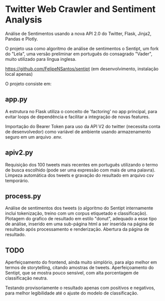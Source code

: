 # Twitter Web Crawler and Sentiment Analysis

Análise de Sentimentos usando a nova API 2.0 do Twitter, Flask, Jinja2, Pandas e Plotly.

O projeto usa como algoritmo de análise de sentimentos o Sentipt, um fork do "LeIa", uma versão preliminar em português do consagrado "Vader", muito utilizado para língua inglesa.

https://github.com/FelipeNSantos/sentipt  (em desenvolvimento, instalação local apenas)

O projeto consiste em:

## app.py

A estrutura no Flask utiliza o conceito de 'factoring' no app principal, para evitar loops de dependência e facilitar a integração de novas features.

 Importação do Bearer Token para uso da API V2 do twitter (necessita conta de desenvolvedor) como variável de ambiente usando armazenamento seguro em um arquivo .env.

## apiv2.py

Requisição dos 100 tweets mais recentes em português utilizando o termo de busca escolhido (pode ser uma expressão com mais de uma palavra). Limpeza automática dos tweets e gravação do resultado em arquivo csv temporário.

## process.py

Análise de sentimentos dos tweets (o algoritmo do Sentipt internamente inclui tokenização, treino com um corpus etiquetado e classificação). Plotagem do grafico de resultado em estilo "donut", adequado a esse tipo de análise, inserido em uma sub-página html a ser inserida na página de resultado após processamento e renderização. Abertura da página de resultado.

## TODO

Aperfeiçoamento do frontend, ainda muito simplório, para algo melhor em termos de storytelling, citando amostras de tweets. Aperfeiçoamento do Sentipt, que se mostra pouco sensível, com alta porcentagem de classificação neutra. 

Testando provisoriamente o resultado apenas com positivos e negativos, para melhor legibilidade até o ajuste do modelo de classificação.
